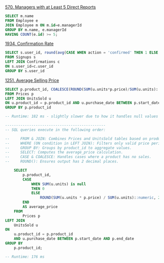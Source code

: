 [570. Managers with at Least 5 Direct Reports](https://leetcode.com/problems/managers-with-at-least-5-direct-reports/description/)

```sql
SELECT m.name
FROM Employee e
JOIN Employee m ON m.id=e.managerId
GROUP BY m.name, e.managerId
HAVING COUNT(e.id) >= 5;
```

[1934. Confirmation Rate](https://leetcode.com/problems/confirmation-rate/description/)

```sql
SELECT s.user_id, round(avg(CASE WHEN action = 'confirmed' THEN 1 ELSE 0 END), 2) AS confirmation_rate
FROM Signups s
LEFT JOIN Confirmations c
ON s.user_id=c.user_id
GROUP BY s.user_id
```

[1251. Average Selling Price](https://leetcode.com/problems/average-selling-price/description/)
```sql
SELECT p.product_id, COALESCE(ROUND(SUM(u.units*p.price)/SUM(u.units)::decimal, 2), 0) as average_price
FROM Prices p
LEFT JOIN UnitsSold u
ON u.product_id = p.product_id AND u.purchase_date BETWEEN p.start_date AND p.end_date
GROUP BY p.product_id

-- Runtime: 182 ms - slightly slower due to how it handles null values and data type conversions

----------------------------------------------
-- SQL queries execute in the following order:

--     FROM & JOIN: Combines Prices and UnitsSold tables based on product_id and purchase_date.
--     WHERE (ON condition in LEFT JOIN): Filters only valid price periods for each sale.
--     GROUP BY: Groups by product_id to aggregate values.
--     SELECT: Computes the average_price calculation.
--     CASE & COALESCE: Handles cases where a product has no sales.
--     ROUND(): Ensures output has 2 decimal places.

    SELECT 
        p.product_id,
        CASE
            WHEN SUM(u.units) is null
            THEN 0
            ELSE
                ROUND(SUM(u.units * p.price) / SUM(u.units)::numeric, 2)
        END
        AS average_price
    FROM 
        Prices p
LEFT JOIN 
    UnitsSold u
ON 
    u.product_id = p.product_id 
    AND u.purchase_date BETWEEN p.start_date AND p.end_date
GROUP BY 
    p.product_id;

-- Runtime: 176 ms
```

